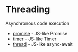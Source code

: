 # Threading

Asynchronous code execution

* [promise](modules/core/promise.md) - JS-like Promise
* [timer](modules/core/timer.md) - JS-like Timer
* [thread](modules/core/thread.md) - JS-like async-await


